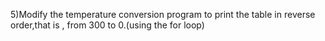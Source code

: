 5)Modify the temperature conversion program to print the table in reverse order,that is , from 300 to 0.(using the for loop)
